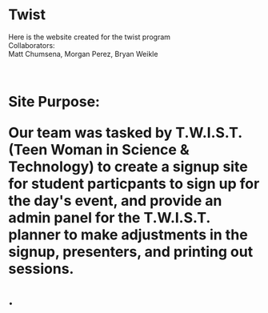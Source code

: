 # Twist
Here is the website created for the twist program 
<br> Collaborators:
<br> Matt Chumsena, Morgan Perez, Bryan Weikle




<br><h1>Site Purpose:
  <p> Our team was tasked by T.W.I.S.T. (Teen Woman in Science & Technology) to create a signup site for student particpants to sign up for the day's event, and provide an admin panel for the T.W.I.S.T. planner to make adjustments in the signup, presenters, and printing out sessions.</p>.
